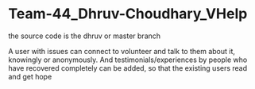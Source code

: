 # Team-44_Dhruv-Choudhary_VHelp
the source code is the dhruv or master branch

A user with issues can connect to volunteer and talk to them about it, knowingly or anonymously. And testimonials/experiences by people who have recovered completely can be added, so that the existing users read and get hope
